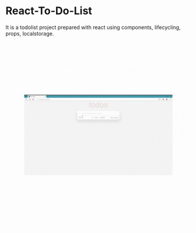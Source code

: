 # React-To-Do-List
It is a todolist project prepared with react using components, lifecycling, props, localstorage.

![](https://github.com/muhittinorhan/React-To-Do-List/blob/main/Ads%C4%B1z%20tasar%C4%B1m%20(1).gif)
